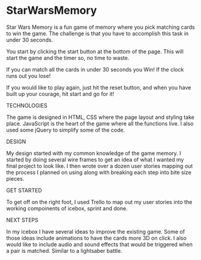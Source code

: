 # StarWarsMemory

Star Wars Memory is a fun game of memory where you pick matching cards to win the game.
The challenge is that you have to accomplish this task in under 30 seconds.

You start by clicking the start button at the bottom of the page.
This will start the game and the timer so, no time to waste.

If you can match all the cards in under 30 seconds you Win!
If the clock runs out you lose!

If you would like to play again, just hit the reset button,
and when you have built up your courage, hit start and go for it!

TECHNOLOGIES

The game is designed in HTML, CSS where the page layout and styling take 
place. JavaScript is the heart of the game where all the functions live.
I also used some jQuery to simplify some of the code.

DESIGN

My design started with my common knowledge of the game memory. I started by 
doing several wire frames to get an idea of what I wanted my final project to
look like. I then wrote over a dozen user stories mapping out the process I 
planned on using along with breaking each step into bite size pieces. 

GET STARTED

To get off on the right foot, I used Trello to map out my user stories into
the working compoinents of icebox, sprint and done.

NEXT STEPS

In my icebox I have several ideas to improve the existing game. Some of those 
ideas include animations to have the cards more 3D on click. 
I also would like to include audio and sound effects that would be triggered
when a pair is matched. Similar to a lightsaber battle. 



